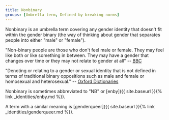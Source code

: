 ```yaml
---
title: Nonbinary
groups: [Umbrella term, Defined by breaking norms]
---
```


Nonbinary is an umbrella term covering any gender identity that doesn't fit within the gender binary (the way of thinking about gender that separates people into either "male" or "female").

"Non-binary people are those who don't feel male or female. They may feel like both or like something in between. They may have a gender that changes over time or they may not relate to gender at all" -- [BBC](http://www.bbc.co.uk/news/magazine-32979297)

"Denoting or relating to a gender or sexual identity that is not defined in terms of traditional binary oppositions such as male and female or homosexual and heterosexual." -- [Oxford Dictionaries](https://en.oxforddictionaries.com/definition/us/nonbinary)

Nonbinary is sometimes abbreviated to "NB" or [enby]({{ site.baseurl }}{% link _identities/enby.md %}).

A term with a similar meaning is [genderqueer]({{ site.baseurl }}{% link _identities/genderqueer.md %}).